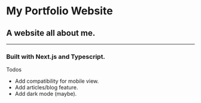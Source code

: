 # My Portfolio Website

## A website all about me.

------

### Built with Next.js and Typescript.

Todos
* Add compatibility for mobile view.
* Add articles/blog feature.
* Add dark mode (maybe).
